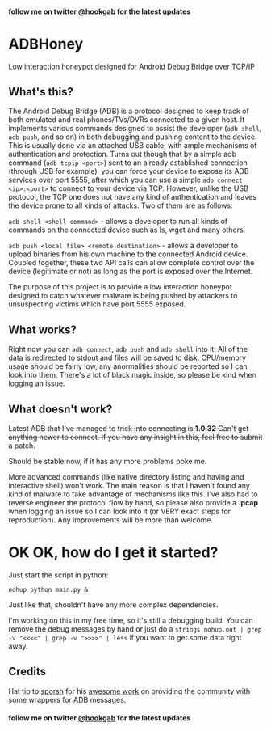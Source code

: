 #### follow me on twitter [@hookgab](https://twitter.com/hookgab) for the latest updates

# ADBHoney
Low interaction honeypot designed for Android Debug Bridge over TCP/IP

## What's this?
The Android Debug Bridge (ADB) is a protocol designed to keep track of both emulated and real phones/TVs/DVRs connected to a given host. It implements various commands designed to assist the developer (`adb shell`, `adb push`, and so on) in both debugging and pushing content to the device. This is usually done via an attached USB cable, with ample mechanisms of authentication and protection. Turns out though that by a simple adb command (`adb tcpip <port>`) sent to an already established connection (through USB for example), you can force your device to expose its ADB services over port 5555, after which you can use a simple `adb connect <ip>:<port>` to connect to your device via TCP. However, unlike the USB protocol, the TCP one does not have any kind of authentication and leaves the device prone to all kinds of attacks. Two of them are as follows:

`adb shell <shell command>` - allows a developer to run all kinds of commands on the connected device such as ls, wget and many others.

`adb push <local file> <remote destination>` - allows a developer to upload binaries from his own machine to the connected Android device.
Coupled together, these two API calls can allow complete control over the device (legitimate or not) as long as the port is exposed over the Internet.
  
The purpose of this project is to provide a low interaction honeypot designed to catch whatever malware is being pushed by attackers to unsuspecting victims which have port 5555 exposed.

## What works?
Right now you can `adb connect`, `adb push` and `adb shell` into it. All of the data is redirected to stdout and files will be saved to disk. CPU/memory usage should be fairly low, any anormalities should be reported so I can look into them. There's a lot of black magic inside, so please be kind when logging an issue.

## What doesn't work?
~~Latest ADB that I've managed to trick into connecting is **1.0.32** Can't get anything newer to connect. If you have any insight in this, feel free to submit a patch.~~

Should be stable now, if it has any more problems poke me.

More advanced commands (like native directory listing and having and interactive shell) won't work. The main reason is that I haven't found any kind of malware to take advantage of mechanisms like this. I've also had to reverse engineer the protocol flow by hand, so please also provide a **.pcap** when logging an issue so I can look into it (or VERY exact steps for reproduction). Any improvements will be more than welcome.

# OK OK, how do I get it started?
Just start the script in python:

`nohup python main.py &`

Just like that, shouldn't have any more complex dependencies.

I'm working on this in my free time, so it's still a debugging build. You can remove the debug messages by hand or just do a `strings nohup.out | grep -v "<<<<" | grep -v ">>>>" | less` if you want to get some data right away.

## Credits
Hat tip to [sporsh](https://github.com/sporsh) for his [awesome work](https://github.com/sporsh/twisted-adb/blob/master/adb/protocol.py) on providing the community with some wrappers for ADB messages.

#### follow me on twitter [@hookgab](https://twitter.com/hookgab) for the latest updates
